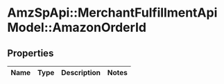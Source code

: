 # AmzSpApi::MerchantFulfillmentApiModel::AmazonOrderId

## Properties
Name | Type | Description | Notes
------------ | ------------- | ------------- | -------------

